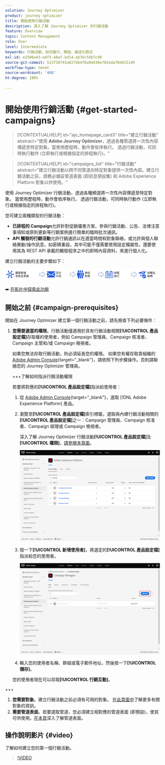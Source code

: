 ```yaml
---
solution: Journey Optimizer
product: journey optimizer
title: 開始使用行銷活動
description: 深入了解 Journey Optimizer 的行銷活動
feature: Overview
topic: Content Management
role: User
level: Intermediate
keywords: 行銷活動、如何進行、開始、最佳化程式
exl-id: e2506a43-e4f5-48af-bd14-ab76c54b7c90
source-git-commit: 523f38743a827db4f8a94430ef02eda78d4151d9
workflow-type: tm+mt
source-wordcount: '468'
ht-degree: 100%

---
```


# 開始使用行銷活動 {#get-started-campaigns}

>[!CONTEXTUALHELP]
>id="ajo_homepage_card3"
>title="建立行銷活動"
>abstract="使用 **Adobe Journey Optimizer**，透過各種管道將一次性內容傳遞至特定對象。當使用歷程時，動作會依序執行。 透過行銷活動，可同時執行動作 (立即執行或根據指定的排程執行)。"


>[!CONTEXTUALHELP]
>id="campaigns_list"
>title="行銷活動"
>abstract="建立行銷活動以跨不同管道向特定對象提供一次性內容。建立行銷活動之前，請務必備妥管道表面 (即訊息預設集) 和 Adobe Experience Platform 對象以供使用。"

使用 Journey Optimizer 行銷活動，透過各種頻道將一次性內容傳遞至特定對象。 當使用歷程時，動作會依序執行。 透過行銷活動，可同時執行動作 (立即執行或根據指定的排程執行)。

您可建立兩種類型的行銷活動：

* **已排程的 Campaign**&#x200B;允許針對促銷優惠方案、參與行銷活動、公告、法律注意事項知或原則更新等行銷案例進行簡單的臨時批次通訊。
* **API 觸發的行銷活動**&#x200B;允許行銷通訊以在適當時間和對象聯絡，或允許與個人聯絡異動/操作訊息，如密碼重設，其中可能不僅需要使用設定檔屬性，還要使用其為 REST API 承載的觸發程序之中的即時內容資料，來進行個人化。

建立行銷活動的主要步驟如下：

![](assets/create-campaign-process.png)

➡️ [在影片中探索此功能](#video)

## 開始之前 {#campaign-prerequisites}

開始在 Journey Optimizer 建立第一個行銷活動之前，請先檢查下列必要條件：

1. **您需要適當的權限**。行銷活動僅適用於具有行銷活動相關&#x200B;**[!UICONTROL 產品設定檔]**&#x200B;存取權的使用者，例如 Campaign 管理員、Campaign 核准者、Campaign 主管和/或 Campaign 檢視者。

   如果您無法存取行銷活動，則必須延長您的權限。 如果您有權存取貴組織的 [Adobe Admin Console](https://adminconsole.adobe.com/){target="_blank"}，請依照下列步驟操作。否則請聯絡您的 Journey Optimizer 管理員。

   +++了解如何指派行銷活動權限

   若要將對應的&#x200B;**[!UICONTROL 產品設定檔]**&#x200B;指派給使用者：

   1. 從 [Adobe Admin Console](https://adminconsole.adobe.com/){target="_blank"}，選取 [!DNL Adobe Experience Platform] 產品。

   1. 瀏覽至&#x200B;**[!UICONTROL 產品設定檔]**&#x200B;索引標籤，選取與內建行銷活動相關的&#x200B;**[!UICONTROL 產品設定檔]**&#x200B;之一：Campaign 管理員、Campaign 核准者、Campaign 經理或 Campaign 檢視者。

      深入了解 Journey Optimizer 行銷活動&#x200B;**[!UICONTROL 產品設定檔]**&#x200B;及&#x200B;**[!UICONTROL 權限]**，[請參閱本頁面](../administration/ootb-product-profiles.md)。

      ![](assets/do-not-localize/admin_1.png)

   1. 按一下&#x200B;**[!UICONTROL 新增使用者]**，將選定的&#x200B;**[!UICONTROL 產品設定檔]**&#x200B;指派給您的使用者。

      ![](assets/do-not-localize/admin_2.png)

   1. 輸入您的使用者名稱、群組或電子郵件地址，然後按一下&#x200B;**[!UICONTROL 儲存]**。

   您的使用者現在可以存取&#x200B;**[!UICONTROL 行銷互動]**。

+++

1. **您需要對象**。建立行銷活動之前必須有可用的對象。 [在此頁面中](../audience/about-audiences.md)了解更多有關對象的資訊。
1. **需要管道表面**。若要選取管道，您必須建立相對應的管道表面 (即預設)，使其可供使用。[在本頁](../configuration/channel-surfaces.md)深入了解管道表面。

## 操作說明影片 {#video}

了解如何建立您的第一個行銷活動。

>[!VIDEO](https://video.tv.adobe.com/v/346680?quality=12)
